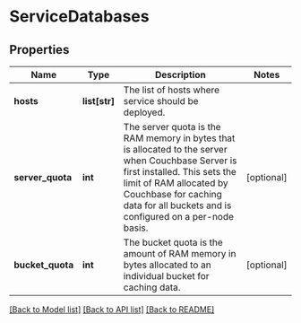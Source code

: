 # ServiceDatabases

## Properties
Name | Type | Description | Notes
------------ | ------------- | ------------- | -------------
**hosts** | **list[str]** | The list of hosts where service should be deployed. | 
**server_quota** | **int** | The server quota is the RAM memory in bytes that is allocated to the server when Couchbase Server is first installed. This sets the limit of RAM allocated by Couchbase for caching data for all buckets and is configured on a per-node basis.  | [optional] 
**bucket_quota** | **int** | The bucket quota is the amount of RAM memory in bytes allocated to an individual bucket for caching data.  | [optional] 

[[Back to Model list]](../README.md#documentation-for-models) [[Back to API list]](../README.md#documentation-for-api-endpoints) [[Back to README]](../README.md)

